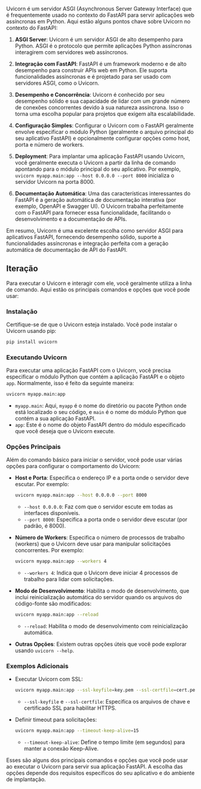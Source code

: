 Uvicorn é um servidor ASGI (Asynchronous Server Gateway Interface) que é frequentemente usado no contexto do FastAPI para servir aplicações web assíncronas em Python. Aqui estão alguns pontos chave sobre Uvicorn no contexto do FastAPI:

1. **ASGI Server**: Uvicorn é um servidor ASGI de alto desempenho para Python. ASGI é o protocolo que permite aplicações Python assíncronas interagirem com servidores web assíncronos.

2. **Integração com FastAPI**: FastAPI é um framework moderno e de alto desempenho para construir APIs web em Python. Ele suporta funcionalidades assíncronas e é projetado para ser usado com servidores ASGI, como o Uvicorn.

3. **Desempenho e Concorrência**: Uvicorn é conhecido por seu desempenho sólido e sua capacidade de lidar com um grande número de conexões concorrentes devido à sua natureza assíncrona. Isso o torna uma escolha popular para projetos que exigem alta escalabilidade.

4. **Configuração Simples**: Configurar o Uvicorn com o FastAPI geralmente envolve especificar o módulo Python (geralmente o arquivo principal do seu aplicativo FastAPI) e opcionalmente configurar opções como host, porta e número de workers.

5. **Deployment**: Para implantar uma aplicação FastAPI usando Uvicorn, você geralmente executa o Uvicorn a partir da linha de comando apontando para o módulo principal do seu aplicativo. Por exemplo, `uvicorn myapp.main:app --host 0.0.0.0 --port 8000` inicializa o servidor Uvicorn na porta 8000.

6. **Documentação Automática**: Uma das características interessantes do FastAPI é a geração automática de documentação interativa (por exemplo, OpenAPI e Swagger UI). O Uvicorn trabalha perfeitamente com o FastAPI para fornecer essa funcionalidade, facilitando o desenvolvimento e a documentação de APIs.

Em resumo, Uvicorn é uma excelente escolha como servidor ASGI para aplicativos FastAPI, fornecendo desempenho sólido, suporte a funcionalidades assíncronas e integração perfeita com a geração automática de documentação de API do FastAPI.

## Iteração

Para executar o Uvicorn e interagir com ele, você geralmente utiliza a linha de comando. Aqui estão os principais comandos e opções que você pode usar:

### Instalação

Certifique-se de que o Uvicorn esteja instalado. Você pode instalar o Uvicorn usando pip:

```bash
pip install uvicorn
```

### Executando Uvicorn

Para executar uma aplicação FastAPI com o Uvicorn, você precisa especificar o módulo Python que contém a aplicação FastAPI e o objeto `app`. Normalmente, isso é feito da seguinte maneira:

```bash
uvicorn myapp.main:app
```

- `myapp.main`: Aqui, `myapp` é o nome do diretório ou pacote Python onde está localizado o seu código, e `main` é o nome do módulo Python que contém a sua aplicação FastAPI.
- `app`: Este é o nome do objeto FastAPI dentro do módulo especificado que você deseja que o Uvicorn execute.

### Opções Principais

Além do comando básico para iniciar o servidor, você pode usar várias opções para configurar o comportamento do Uvicorn:

- **Host e Porta**: Especifica o endereço IP e a porta onde o servidor deve escutar. Por exemplo:

  ```bash
  uvicorn myapp.main:app --host 0.0.0.0 --port 8000
  ```

  - `--host 0.0.0.0`: Faz com que o servidor escute em todas as interfaces disponíveis.
  - `--port 8000`: Especifica a porta onde o servidor deve escutar (por padrão, é 8000).

- **Número de Workers**: Especifica o número de processos de trabalho (workers) que o Uvicorn deve usar para manipular solicitações concorrentes. Por exemplo:

  ```bash
  uvicorn myapp.main:app --workers 4
  ```

  - `--workers 4`: Indica que o Uvicorn deve iniciar 4 processos de trabalho para lidar com solicitações.

- **Modo de Desenvolvimento**: Habilita o modo de desenvolvimento, que inclui reinicialização automática do servidor quando os arquivos do código-fonte são modificados:

  ```bash
  uvicorn myapp.main:app --reload
  ```

  - `--reload`: Habilita o modo de desenvolvimento com reinicialização automática.

- **Outras Opções**: Existem outras opções úteis que você pode explorar usando `uvicorn --help`.

### Exemplos Adicionais

- Executar Uvicorn com SSL:

  ```bash
  uvicorn myapp.main:app --ssl-keyfile=key.pem --ssl-certfile=cert.pem
  ```

  - `--ssl-keyfile` e `--ssl-certfile`: Especifica os arquivos de chave e certificado SSL para habilitar HTTPS.

- Definir timeout para solicitações:

  ```bash
  uvicorn myapp.main:app --timeout-keep-alive=15
  ```

  - `--timeout-keep-alive`: Define o tempo limite (em segundos) para manter a conexão Keep-Alive.

Esses são alguns dos principais comandos e opções que você pode usar ao executar o Uvicorn para servir sua aplicação FastAPI. A escolha das opções depende dos requisitos específicos do seu aplicativo e do ambiente de implantação.

